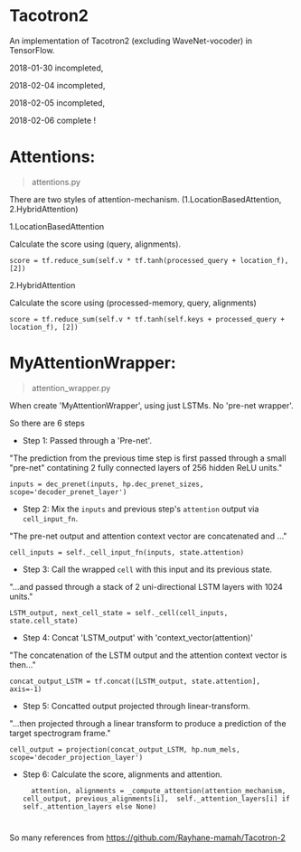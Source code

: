 # Tacotron2

An implementation of Tacotron2 (excluding WaveNet-vocoder) in TensorFlow.

2018-01-30 incompleted,

2018-02-04 incompleted,

2018-02-05 incompleted,

2018-02-06 complete !

# Attentions:
> attentions.py

There are two styles of attention-mechanism. (1.LocationBasedAttention, 2.HybridAttention)

1.LocationBasedAttention

Calculate the score using (query, alignments).

    score = tf.reduce_sum(self.v * tf.tanh(processed_query + location_f), [2])

2.HybridAttention

Calculate the score using (processed-memory, query, alignments)

    score = tf.reduce_sum(self.v * tf.tanh(self.keys + processed_query + location_f), [2])
		
# MyAttentionWrapper:

> attention_wrapper.py

When create 'MyAttentionWrapper', using just LSTMs. No 'pre-net wrapper'.

So there are 6 steps
- Step 1: Passed through a 'Pre-net'.

 "The prediction from the previous time step is first passed through a small "pre-net" contatining 2 fully connected layers of 256 hidden ReLU units."

    inputs = dec_prenet(inputs, hp.dec_prenet_sizes, scope='decoder_prenet_layer')
- Step 2: Mix the `inputs` and previous step's `attention` output via `cell_input_fn`.

 "The pre-net output and attention context vector are concatenated and ..."

    cell_inputs = self._cell_input_fn(inputs, state.attention)
- Step 3: Call the wrapped `cell` with this input and its previous state.

 "...and passed through a stack of 2 uni-directional LSTM layers with 1024 units."

    LSTM_output, next_cell_state = self._cell(cell_inputs, state.cell_state)
- Step 4: Concat 'LSTM_output' with 'context_vector(attention)'

 "The concatenation of the LSTM output and the attention context vector is then..."

    concat_output_LSTM = tf.concat([LSTM_output, state.attention], axis=-1)
- Step 5: Concatted output projected through linear-transform.

 "...then projected through a linear transform to produce a prediction of the target spectrogram frame."

    cell_output = projection(concat_output_LSTM, hp.num_mels, scope='decoder_projection_layer')
- Step 6: Calculate the score, alignments and attention.


    
		attention, alignments = _compute_attention(attention_mechanism, cell_output, previous_alignments[i],  self._attention_layers[i] if self._attention_layers else None)

# 
So many references from https://github.com/Rayhane-mamah/Tacotron-2
